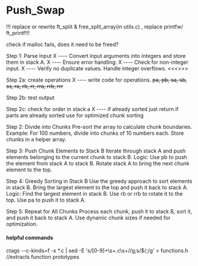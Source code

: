 # Push_Swap

!!! replace or rewrite ft_split & free_split_array(in utils.c) , replace printfw/ ft_printf!!!

check if malloc fails, does it need to be freed?

Step 1: Parse Input
X ---- Convert input arguments into integers and store them in stack A. 
X ---- Ensure error handling:
X ---- Check for non-integer input.
X ---- Verify no duplicate values.
Handle integer overflows. <<<<verify that ft_atoi handles this and frees stack if error occurs>>>>

Step 2a: create operations
X ---- write code for operations. ~~pa, pb, sa, sb, ss, ra, rb, rr, rra, rrb, rrr~~

Step 2b: test output

Step 2c: check for order in stack a
X ---- if already sorted just return
if parts are already sorted use for optimized chunk sorting

Step 2: Divide into Chunks
Pre-sort the array to calculate chunk boundaries.
Example: For 100 numbers, divide into chunks of 10 numbers each.
Store chunks in a helper array.

Step 3: Push Chunk Elements to Stack B
Iterate through stack A and push elements belonging to the current chunk to stack B.
Logic:
Use pb to push the element from stack A to stack B.
Rotate stack A to bring the next chunk element to the top.

Step 4: Greedy Sorting in Stack B
Use the greedy approach to sort elements in stack B.
Bring the largest element to the top and push it back to stack A.
Logic:
Find the largest element in stack B.
Use rb or rrb to rotate it to the top.
Use pa to push it to stack A.

Step 5: Repeat for All Chunks
Process each chunk, push it to stack B, sort it, and push it back to stack A.
Use dynamic chunk sizes if needed for optimization.


#### helpful commands ####

ctags --c-kinds=f -x *.c | sed -E 's/[0-9]+\s+.c\s+//g;s/$/;/g' > functions.h //extracts function prototypes